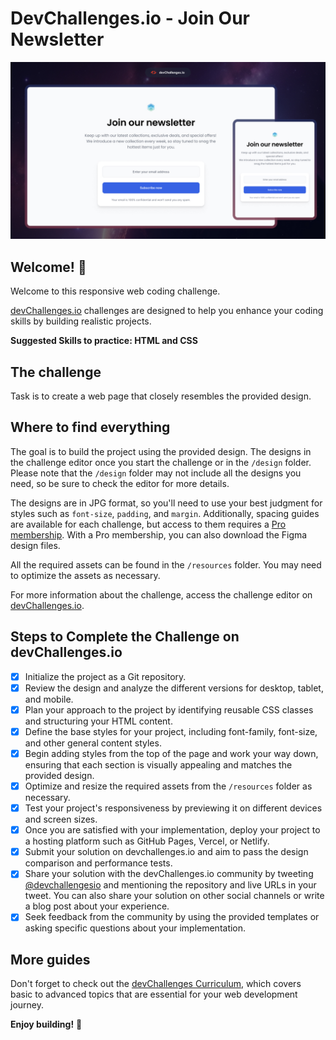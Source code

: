 # DevChallenges.io - Join Our Newsletter

![Thumbnail for the Join Our Newsletter coding challenge](./thumbnail.jpg)

## Welcome! 👋

Welcome to this responsive web coding challenge.

[devChallenges.io](https://devchallenges.io/) challenges are designed to help you enhance your coding skills by building realistic projects.

**Suggested Skills to practice: HTML and CSS**

## The challenge

Task is to create a web page that closely resembles the provided design.

## Where to find everything

The goal is to build the project using the provided design. The designs in the challenge editor once you start the challenge or in the `/design` folder. Please note that the `/design` folder may not include all the designs you need, so be sure to check the editor for more details.

The designs are in JPG format, so you'll need to use your best judgment for styles such as `font-size`, `padding`, and `margin`. Additionally, spacing guides are available for each challenge, but access to them requires a [Pro membership](https://devchallenges.io/pro). With a Pro membership, you can also download the Figma design files.

All the required assets can be found in the `/resources` folder. You may need to optimize the assets as necessary.

For more information about the challenge, access the challenge editor on [devChallenges.io](https://devchallenges.io/challenges-dashboard).

## Steps to Complete the Challenge on devChallenges.io

- [x] Initialize the project as a Git repository.
- [x] Review the design and analyze the different versions for desktop, tablet, and mobile.
- [x] Plan your approach to the project by identifying reusable CSS classes and structuring your HTML content.
- [x] Define the base styles for your project, including font-family, font-size, and other general content styles.
- [x] Begin adding styles from the top of the page and work your way down, ensuring that each section is visually appealing and matches the provided design.
- [x] Optimize and resize the required assets from the `/resources` folder as necessary.
- [x] Test your project's responsiveness by previewing it on different devices and screen sizes.
- [x] Once you are satisfied with your implementation, deploy your project to a hosting platform such as GitHub Pages, Vercel, or Netlify.
- [x] Submit your solution on devchallenges.io and aim to pass the design comparison and performance tests.
- [x] Share your solution with the devChallenges.io community by tweeting [@devchallengesio](https://twitter.com/devchallengesio) and mentioning the repository and live URLs in your tweet. You can also share your solution on other social channels or write a blog post about your experience.
- [x] Seek feedback from the community by using the provided templates or asking specific questions about your implementation.

## More guides

Don't forget to check out the [devChallenges Curriculum](https://devchallenges.io/learn), which covers basic to advanced topics that are essential for your web development journey.


**Enjoy building!** 🚀
